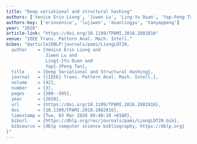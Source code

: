 ```yaml
---
title: "Deep variational and structural hashing"
authors: ['Venice Erin Liong', 'Jiwen Lu', 'Ling-Yu Duan', 'Yap-Peng Tan']
authors-key: ['erinvenice', 'lujiwen', 'duanlingyu', 'tanyappeng']
year: "2020"
article-link: "https://doi.org/10.1109/TPAMI.2018.2882816"
venue: "IEEE Trans. Pattern Anal. Mach. Intell."
bibex: "@article{DBLP:journals/pami/LiongLDT20,
  author    = {Venice Erin Liong and
               Jiwen Lu and
               Ling{-}Yu Duan and
               Yap{-}Peng Tan},
  title     = {Deep Variational and Structural Hashing},
  journal   = {{IEEE} Trans. Pattern Anal. Mach. Intell.},
  volume    = {42},
  number    = {3},
  pages     = {580--595},
  year      = {2020},
  url       = {https://doi.org/10.1109/TPAMI.2018.2882816},
  doi       = {10.1109/TPAMI.2018.2882816},
  timestamp = {Tue, 03 Mar 2020 09:40:10 +0100},
  biburl    = {https://dblp.org/rec/journals/pami/LiongLDT20.bib},
  bibsource = {dblp computer science bibliography, https://dblp.org}
}"
---
```

